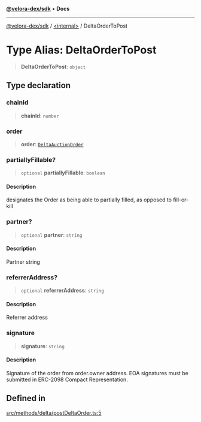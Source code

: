[**@velora-dex/sdk**](../../README.md) • **Docs**

***

[@velora-dex/sdk](../../globals.md) / [\<internal\>](../README.md) / DeltaOrderToPost

# Type Alias: DeltaOrderToPost

> **DeltaOrderToPost**: `object`

## Type declaration

### chainId

> **chainId**: `number`

### order

> **order**: [`DeltaAuctionOrder`](../../type-aliases/DeltaAuctionOrder.md)

### partiallyFillable?

> `optional` **partiallyFillable**: `boolean`

#### Description

designates the Order as being able to partially filled, as opposed to fill-or-kill

### partner?

> `optional` **partner**: `string`

#### Description

Partner string

### referrerAddress?

> `optional` **referrerAddress**: `string`

#### Description

Referrer address

### signature

> **signature**: `string`

#### Description

Signature of the order from order.owner address. EOA signatures must be submitted in ERC-2098 Compact Representation.

## Defined in

[src/methods/delta/postDeltaOrder.ts:5](https://github.com/paraswap/paraswap-sdk/blob/master/src/methods/delta/postDeltaOrder.ts#L5)
